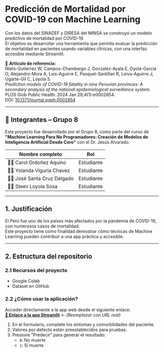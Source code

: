 # Predicción de Mortalidad por COVID-19 con Machine Learning

Con los datos del SINADEF y DIRESA del MINSA se construyó un modelo predictivo de mortalidad por COVID-19.  
El objetivo es desarrollar una herramienta que permita evaluar la predicción de mortalidad en pacientes usando variables clínicas, con una interfaz accesible mediante Streamlit.

📄 **Artículo de referencia:**  
Nieto-Gutierrez W, Campos-Chambergo J, Gonzalez-Ayala E, Oyola-Garcia O, Alejandro-Mora A, Luis-Aguirre E, Pasquel-Santillan R, Leiva-Aguirre J, Ugarte-Gil C, Loyola S.  
*Prediction models of COVID-19 fatality in nine Peruvian provinces: A secondary analysis of the national epidemiological surveillance system.*  
PLOS Glob Public Health. 2024 Jan 29;4(1):e0002854.  
DOI: [10.1371/journal.pgph.0002854](https://journals.plos.org/globalpublichealth/article?id=10.1371/journal.pgph.0002854#sec016)

---

## 👥 Integrantes – Grupo 8

Este proyecto fue desarrollado por el Grupo 8, como parte del curso de  
**"Machine Learning Para No Programadores: Creación de Modelos de Inteligencia Artificial Desde Cero"** con el Dr. Jesús Alvarado.

| Nombre completo            | Rol        |
|---------------------------|------------|
| 🧑‍💻 Carol Ordoñez Aquino  | Estudiante |
| 👩‍💻 Yolanda Viguria Chavez | Estudiante |
| 🧑‍💻 José Santa Cruz Delgado | Estudiante |
| 🧑‍🏫 Steev Loyola Sosa     | Estudiante |

---

## 1. Justificación

El Perú fue uno de los países más afectados por la pandemia de COVID-19, con numerosos casos de mortalidad.  
Este proyecto tiene como finalidad demostrar cómo técnicas de Machine Learning pueden contribuir a una app práctica y accesible.

---

## 2. Estructura del repositorio

### 2.1 Recursos del proyecto
- Google Colab
- Dataset en GitHub

### 2.2 ¿Cómo usar la aplicación?

Acceder directamente a la app web desde el siguiente enlace:  
**[📎 Enlace a la app Streamlit](xxxx)** ← *(Reemplazar con URL real)*

1. En el formulario, complete los síntomas y comorbilidades del paciente.
2. Valores por defecto están preestablecidos para pruebas.
3. Presione "Predecir" para generar el resultado:
   - `0`: No muerte  
   - `1`: Sí muerte

